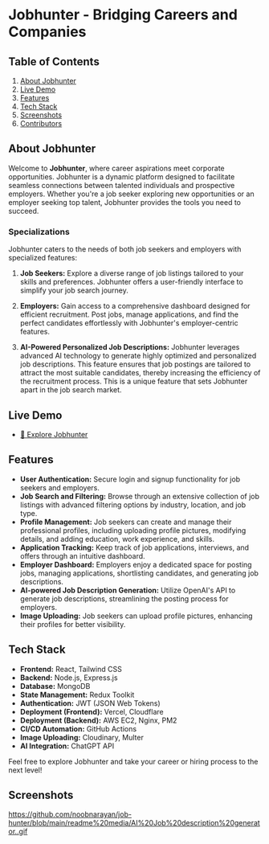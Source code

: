 # Jobhunter - Bridging Careers and Companies

## Table of Contents

1. [About Jobhunter](#about-jobhunter)
2. [Live Demo](#live-demo)
3. [Features](#features)
4. [Tech Stack](#tech-stack)
5. [Screenshots](#screenshots)
6. [Contributors](#contributors)

## About Jobhunter

Welcome to **Jobhunter**, where career aspirations meet corporate opportunities. Jobhunter is a dynamic platform designed to facilitate seamless connections between talented individuals and prospective employers. Whether you're a job seeker exploring new opportunities or an employer seeking top talent, Jobhunter provides the tools you need to succeed.

### Specializations

Jobhunter caters to the needs of both job seekers and employers with specialized features:

1. **Job Seekers:** Explore a diverse range of job listings tailored to your skills and preferences. Jobhunter offers a user-friendly interface to simplify your job search journey.

2. **Employers:** Gain access to a comprehensive dashboard designed for efficient recruitment. Post jobs, manage applications, and find the perfect candidates effortlessly with Jobhunter's employer-centric features.

3. **AI-Powered Personalized Job Descriptions:** Jobhunter leverages advanced AI technology to generate highly optimized and personalized job descriptions. This feature ensures that job postings are tailored to attract the most suitable candidates, thereby increasing the efficiency of the recruitment process. This is a unique feature that sets Jobhunter apart in the job search market.

## Live Demo

- [🚀 Explore Jobhunter](https://job-hunter.noobnarayan.in/)

## Features

- **User Authentication:** Secure login and signup functionality for job seekers and employers.
- **Job Search and Filtering:** Browse through an extensive collection of job listings with advanced filtering options by industry, location, and job type.
- **Profile Management:** Job seekers can create and manage their professional profiles, including uploading profile pictures, modifying details, and adding education, work experience, and skills.
- **Application Tracking:** Keep track of job applications, interviews, and offers through an intuitive dashboard.
- **Employer Dashboard:** Employers enjoy a dedicated space for posting jobs, managing applications, shortlisting candidates, and generating job descriptions.
- **AI-powered Job Description Generation:** Utilize OpenAI's API to generate job descriptions, streamlining the posting process for employers.
- **Image Uploading:** Job seekers can upload profile pictures, enhancing their profiles for better visibility.


## Tech Stack

- **Frontend:** React, Tailwind CSS
- **Backend:** Node.js, Express.js
- **Database:** MongoDB
- **State Management:** Redux Toolkit
- **Authentication:** JWT (JSON Web Tokens)
- **Deployment (Frontend):** Vercel, Cloudflare
- **Deployment (Backend):** AWS EC2, Nginx, PM2
- **CI/CD Automation:** GitHub Actions
- **Image Uploading:** Cloudinary, Multer
- **AI Integration:** ChatGPT API

Feel free to explore Jobhunter and take your career or hiring process to the next level!

## Screenshots
https://github.com/noobnarayan/job-hunter/blob/main/readme%20media/AI%20Job%20description%20generator..gif

